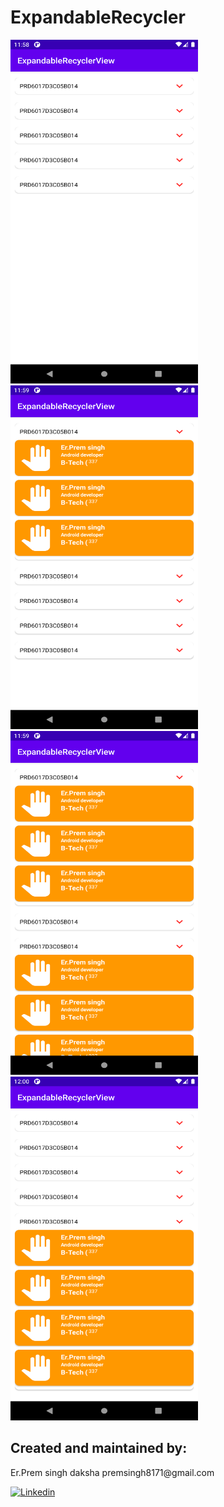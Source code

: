 # ExpandableRecycler
<img height=550 width=300 alianment=center src="https://github.com/premsingh8171/ExpandableRecyclerview/blob/master/app/src/main/res/drawable/one.png?raw=true" /> <img height=550 width=300 src="https://github.com/premsingh8171/ExpandableRecyclerview/blob/master/app/src/main/res/drawable/second.png?raw=true" /> <img height=550 width=300 src="https://github.com/premsingh8171/ExpandableRecyclerview/blob/master/app/src/main/res/drawable/fourth.png?raw=true" /> <img height=550 width=300 src="https://github.com/premsingh8171/ExpandableRecyclerview/blob/master/app/src/main/res/drawable/five.png?raw=true" />



<h2>Created and maintained by:</h2>
<p>Er.Prem singh daksha  premsingh8171@gmail.com</p>
<p><a href="https://www.linkedin.com/in/prem-singh-daksha-82az/"> <img src="https://github.com/anitaa1990/DeviceInfo-Sample/blob/master/media/linkedin-icon.png" alt="Linkedin" style="max-width:100%;"> </a></p>
